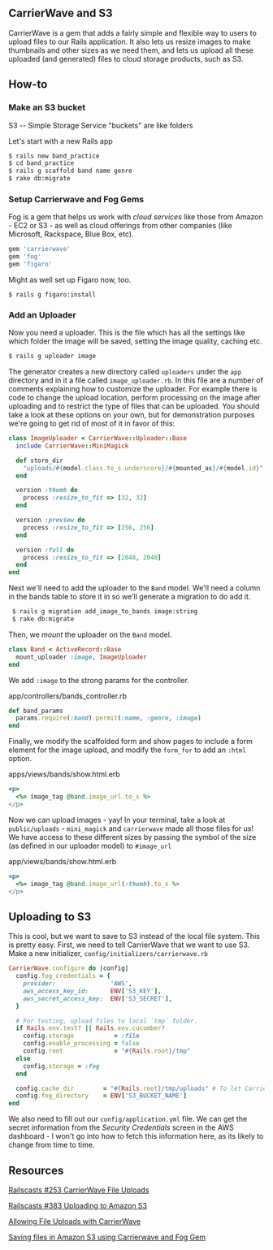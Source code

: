 CarrierWave and S3
------------------
CarrierWave is a gem that adds a fairly simple and flexible way to users to upload files to our Rails application. It also lets us resize images to make thumbnails and other sizes as we need them, and lets us upload all these uploaded (and generated) files to cloud storage products, such as S3.

## How-to
### Make an S3 bucket
S3 -- Simple Storage Service
"buckets" are like folders

Let's start with a new Rails app

```bash
$ rails new band_practice
$ cd band_practice
$ rails g scaffold band name genre
$ rake db:migrate
```

### Setup Carrierwave and Fog Gems

Fog is a gem that helps us work with *cloud services* like those from Amazon - EC2 or S3 - as well as cloud offerings from other companies (like Microsoft, Rackspace, Blue Box, etc).

```ruby
gem 'carrierwave'
gem 'fog'
gem 'figaro'
```

Might as well set up Figaro now, too.

```
$ rails g figaro:install
```

### Add an Uploader
Now you need a uploader. This is the file which has all the settings like which folder the image will be saved, setting the image quality, caching etc.

```bash
$ rails g uploader image
```

The generator creates a new directory called `uploaders` under the `app` directory and in it a file called `image_uploader.rb`. In this file are a number of comments explaining how to customize the uploader. For example there is code to change the upload location, perform processing on the image after uploading and to restrict the type of files that can be uploaded. You should take a look at these options on your own, but for demonstration purposes we're going to get rid of most of it in favor of this:

```ruby
class ImageUploader < CarrierWave::Uploader::Base
  include CarrierWave::MiniMagick

  def store_dir
    "uploads/#{model.class.to_s.underscore}/#{mounted_as}/#{model.id}"
  end

  version :thumb do
    process :resize_to_fit => [32, 32]
  end

  version :preview do
    process :resize_to_fit => [256, 256]
  end

  version :full do
    process :resize_to_fit => [2048, 2048]
  end
end

```

Next we'll need to add the uploader to the `Band` model. We'll need a column in the bands table to store it in so we'll generate a migration to do add it.

```bash
 $ rails g migration add_image_to_bands image:string
 $ rake db:migrate
```

Then, we *mount* the uploader on the `Band` model.

```ruby
class Band < ActiveRecord::Base
  mount_uploader :image, ImageUploader
end
```

We add `:image` to the strong params for the controller.

app/controllers/bands_controller.rb
```ruby
def band_params
  params.require(:band).permit(:name, :genre, :image)
end
```

Finally, we modify the scaffolded form and show pages to include a form element for the image upload, and modify the `form_for` to add an `:html` option.

apps/views/bands/show.html.erb
```ruby
<p>
  <%= image_tag @band.image_url.to_s %>
</p>
```

Now we can upload images - yay! In your terminal, take a look at `public/uploads` - `mini_magick` and `carrierwave` made all those files for us! We have access to these different sizes by passing the symbol of the size (as defined in our uploader model) to `#image_url`

app/views/bands/show.html.erb
```ruby
<p>
  <%= image_tag @band.image_url(:thumb).to_s %>
</p>
```


## Uploading to S3

This is cool, but we want to save to S3 instead of the local file system. This is pretty easy. First, we need to tell CarrierWave that we want to use S3. Make a new initializer, `config/initializers/carrierwave.rb`

```ruby
CarrierWave.configure do |config|
  config.fog_credentials = {
    provider:               'AWS',
    aws_access_key_id:      ENV['S3_KEY'],
    aws_secret_access_key:  ENV['S3_SECRET'],
  }

  # For testing, upload files to local `tmp` folder.
  if Rails.env.test? || Rails.env.cucumber?
    config.storage           = :file
    config.enable_processing = false
    config.root              = "#{Rails.root}/tmp"
  else
    config.storage = :fog
  end

  config.cache_dir        = "#{Rails.root}/tmp/uploads" # To let CarrierWave work on Heroku
  config.fog_directory    = ENV['S3_BUCKET_NAME']
end
```

We also need to fill out our `config/application.yml` file. We can get the secret information from the *Security Credentials* screen in the AWS dashboard - I won't go into how to fetch this information here, as its likely to change from time to time.



## Resources

[Railscasts #253 CarrierWave File Uploads](http://railscasts.com/episodes/253-carrierwave-file-uploads?view=asciicast)

[Railscasts #383 Uploading to Amazon S3](http://railscasts.com/episodes/383-uploading-to-amazon-s3?view=asciicast)

[Allowing File Uploads with CarrierWave](http://richonrails.com/articles/allowing-file-uploads-with-carrierwave)

[Saving files in Amazon S3 using Carrierwave and Fog Gem](http://www.javahabit.com/2012/06/03/saving-files-in-amazon-s3-using-carrierwave-and-fog-gem/)




